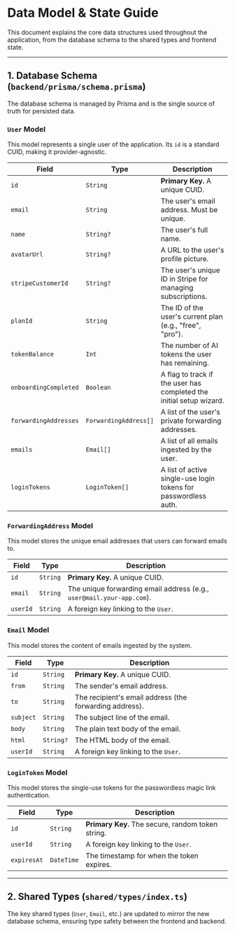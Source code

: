 # Data Model & State Guide

This document explains the core data structures used throughout the application, from the database schema to the shared types and frontend state.

---

## 1. Database Schema (`backend/prisma/schema.prisma`)

The database schema is managed by Prisma and is the single source of truth for persisted data.

### `User` Model

This model represents a single user of the application. Its `id` is a standard CUID, making it provider-agnostic.

| Field                 | Type                | Description                                                              |
| --------------------- | ------------------- | ------------------------------------------------------------------------ |
| `id`                  | `String`            | **Primary Key.** A unique CUID.                                          |
| `email`               | `String`            | The user's email address. Must be unique.                                |
| `name`                | `String?`           | The user's full name.                                                    |
| `avatarUrl`           | `String?`           | A URL to the user's profile picture.                                     |
| `stripeCustomerId`    | `String?`           | The user's unique ID in Stripe for managing subscriptions.               |
| `planId`              | `String`            | The ID of the user's current plan (e.g., "free", "pro").                 |
| `tokenBalance`        | `Int`               | The number of AI tokens the user has remaining.                          |
| `onboardingCompleted` | `Boolean`           | A flag to track if the user has completed the initial setup wizard.      |
| `forwardingAddresses` | `ForwardingAddress[]` | A list of the user's private forwarding addresses.                       |
| `emails`              | `Email[]`           | A list of all emails ingested by the user.                               |
| `loginTokens`         | `LoginToken[]`      | A list of active single-use login tokens for passwordless auth.          |

### `ForwardingAddress` Model

This model stores the unique email addresses that users can forward emails to.

| Field   | Type     | Description                                      |
| ------- | -------- | ------------------------------------------------ |
| `id`    | `String` | **Primary Key.** A unique CUID.                  |
| `email` | `String` | The unique forwarding email address (e.g., `user@mail.your-app.com`). |
| `userId`| `String` | A foreign key linking to the `User`.             |

### `Email` Model

This model stores the content of emails ingested by the system.

| Field       | Type    | Description                                      |
| ----------- | ------- | ------------------------------------------------ |
| `id`        | `String`| **Primary Key.** A unique CUID.                  |
| `from`      | `String`| The sender's email address.                      |
| `to`        | `String`| The recipient's email address (the forwarding address). |
| `subject`   | `String`| The subject line of the email.                   |
| `body`      | `String`| The plain text body of the email.                |
| `html`      | `String?`| The HTML body of the email.                      |
| `userId`    | `String`| A foreign key linking to the `User`.             |

### `LoginToken` Model

This model stores the single-use tokens for the passwordless magic link authentication.

| Field     | Type     | Description                                      |
| --------- | -------- | ------------------------------------------------ |
| `id`      | `String` | **Primary Key.** The secure, random token string. |
| `userId`  | `String` | A foreign key linking to the `User`.             |
| `expiresAt`| `DateTime`| The timestamp for when the token expires.        |

---

## 2. Shared Types (`shared/types/index.ts`)

The key shared types (`User`, `Email`, etc.) are updated to mirror the new database schema, ensuring type safety between the frontend and backend.